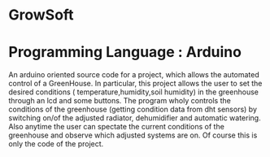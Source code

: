 # GrowSoft
# Programming Language : Arduino

An arduino oriented source code for a project, which allows the automated control of a GreenHouse. In particular, this project allows the user to set the desired conditions ( temperature,humidity,soil humidity) in the greenhouse through an lcd and some buttons. The program wholy controls the conditions of the greenhouse (getting condition data from dht sensors) by switching on/of the adjusted radiator, dehumidifier and automatic watering. Also anytime the user can spectate the current conditions of the greenhouse and observe which adjusted systems are on.
Of course this is only the code of the project. 
